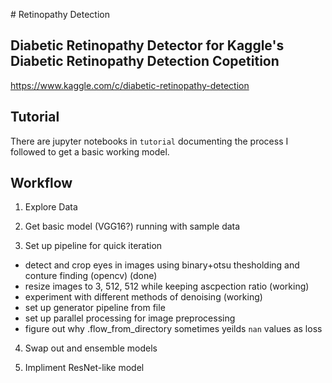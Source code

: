 #   R e t i n o p a t h y  D e t e c t i o n ## Diabetic Retinopathy Detector for Kaggle's Diabetic Retinopathy Detection Copetition
https://www.kaggle.com/c/diabetic-retinopathy-detection

## Tutorial

There are jupyter notebooks in `tutorial` documenting the process I followed to get a basic working model.

## Workflow

1. Explore Data

2. Get basic model (VGG16?) running with sample data

3. Set up pipeline for quick iteration
  - detect and crop eyes in images using binary+otsu thesholding and conture finding (opencv) (done)
  - resize images to 3, 512, 512 while keeping ascpection ratio (working)
  - experiment with different methods of denoising (working)
  - set up generator pipeline from file
  - set up parallel processing for image preprocessing
  - figure out why .flow_from_directory sometimes yeilds `nan` values as loss

4. Swap out and ensemble models

5. Impliment ResNet-like model
